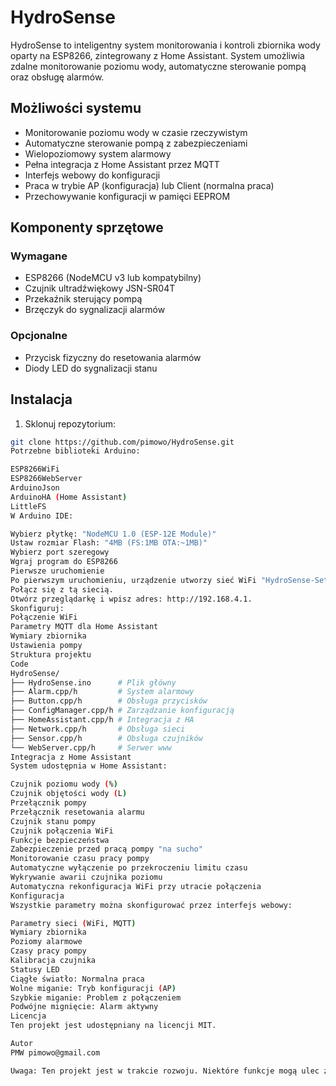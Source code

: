 # HydroSense

HydroSense to inteligentny system monitorowania i kontroli zbiornika wody oparty na ESP8266, zintegrowany z Home Assistant. System umożliwia zdalne monitorowanie poziomu wody, automatyczne sterowanie pompą oraz obsługę alarmów.

## Możliwości systemu

- Monitorowanie poziomu wody w czasie rzeczywistym
- Automatyczne sterowanie pompą z zabezpieczeniami
- Wielopoziomowy system alarmowy
- Pełna integracja z Home Assistant przez MQTT
- Interfejs webowy do konfiguracji
- Praca w trybie AP (konfiguracja) lub Client (normalna praca)
- Przechowywanie konfiguracji w pamięci EEPROM

## Komponenty sprzętowe

### Wymagane
- ESP8266 (NodeMCU v3 lub kompatybilny)
- Czujnik ultradźwiękowy JSN-SR04T
- Przekaźnik sterujący pompą
- Brzęczyk do sygnalizacji alarmów

### Opcjonalne
- Przycisk fizyczny do resetowania alarmów
- Diody LED do sygnalizacji stanu

## Instalacja

1. Sklonuj repozytorium:
```bash
git clone https://github.com/pimowo/HydroSense.git
Potrzebne biblioteki Arduino:

ESP8266WiFi
ESP8266WebServer
ArduinoJson
ArduinoHA (Home Assistant)
LittleFS
W Arduino IDE:

Wybierz płytkę: "NodeMCU 1.0 (ESP-12E Module)"
Ustaw rozmiar Flash: "4MB (FS:1MB OTA:~1MB)"
Wybierz port szeregowy
Wgraj program do ESP8266
Pierwsze uruchomienie
Po pierwszym uruchomieniu, urządzenie utworzy sieć WiFi "HydroSense-Setup".
Połącz się z tą siecią.
Otwórz przeglądarkę i wpisz adres: http://192.168.4.1.
Skonfiguruj:
Połączenie WiFi
Parametry MQTT dla Home Assistant
Wymiary zbiornika
Ustawienia pompy
Struktura projektu
Code
HydroSense/
├── HydroSense.ino      # Plik główny
├── Alarm.cpp/h         # System alarmowy
├── Button.cpp/h        # Obsługa przycisków
├── ConfigManager.cpp/h # Zarządzanie konfiguracją
├── HomeAssistant.cpp/h # Integracja z HA
├── Network.cpp/h       # Obsługa sieci
├── Sensor.cpp/h        # Obsługa czujników
└── WebServer.cpp/h     # Serwer www
Integracja z Home Assistant
System udostępnia w Home Assistant:

Czujnik poziomu wody (%)
Czujnik objętości wody (L)
Przełącznik pompy
Przełącznik resetowania alarmu
Czujnik stanu pompy
Czujnik połączenia WiFi
Funkcje bezpieczeństwa
Zabezpieczenie przed pracą pompy "na sucho"
Monitorowanie czasu pracy pompy
Automatyczne wyłączenie po przekroczeniu limitu czasu
Wykrywanie awarii czujnika poziomu
Automatyczna rekonfiguracja WiFi przy utracie połączenia
Konfiguracja
Wszystkie parametry można skonfigurować przez interfejs webowy:

Parametry sieci (WiFi, MQTT)
Wymiary zbiornika
Poziomy alarmowe
Czasy pracy pompy
Kalibracja czujnika
Statusy LED
Ciągłe światło: Normalna praca
Wolne miganie: Tryb konfiguracji (AP)
Szybkie miganie: Problem z połączeniem
Podwójne mignięcie: Alarm aktywny
Licencja
Ten projekt jest udostępniany na licencji MIT.

Autor
PMW pimowo@gmail.com

Uwaga: Ten projekt jest w trakcie rozwoju. Niektóre funkcje mogą ulec zmianie.
